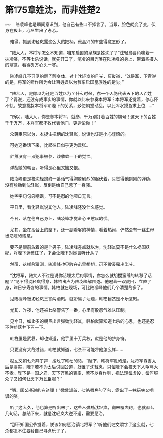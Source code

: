 # 第175章姓沈，而非姓楚2
~~&nbsp;&nbsp;&nbsp;&nbsp;陆凌峰也是瞬间意识到，他自己有些口不择言了。当即，脸色就变了变，伏身在殿上，心里生出了忐忑。<br><br>&nbsp;&nbsp;&nbsp;&nbsp;难得，抓到沈轻岚露这么大的把柄，他高兴的有些得意忘形了。<br><br>&nbsp;&nbsp;&nbsp;&nbsp;“陆大人，本将军怎么不知道，咱东启国的皇族是姓沈了？”沈轻岚唇角噙着一抹冷笑，不等七杀说话，就先开口了，清冷的目光落在陆凌峰的身上，带着些摄人的寒意，看得对方心头一寒。<br><br>&nbsp;&nbsp;&nbsp;&nbsp;陆凌峰几不可见的颤了颤身体，对上沈轻岚的目光，反驳道，“沈将军，下官说的是，将军的所作所为会让百姓误以为我东启国皇族姓的是沈。”<br><br>&nbsp;&nbsp;&nbsp;&nbsp;“陆大人，是你以为还是百姓以为？什么时候，你一个人能代表天下的人百姓了？再说，还没有成事实的事情，你就以此来参奏本将军？本将军还觉着，你心怀不轨，故意挑拨本将军和陛下的关系，致使朝堂动乱，以此浑水摸鱼求上位……”<br><br>&nbsp;&nbsp;&nbsp;&nbsp;“所以，陆大人，你想参本将军，就参，千万别打着百姓的旗号！这天下的百姓千千万万，本将军都不敢代表他们，更遑论你！”<br><br>&nbsp;&nbsp;&nbsp;&nbsp;众朝臣原以为，本捉住把柄的沈轻岚，说话也该是小心谨慎的。<br><br>&nbsp;&nbsp;&nbsp;&nbsp;可她这番话下来，比起往日似乎更为嚣张。<br><br>&nbsp;&nbsp;&nbsp;&nbsp;俨然没有一点犯事被参，该收敛一下的觉悟。<br><br>&nbsp;&nbsp;&nbsp;&nbsp;弹劾她的朝臣，听得是心里又恼又恨。<br><br>&nbsp;&nbsp;&nbsp;&nbsp;陆凌峰更是被沈轻岚的一番话气得胸膛剧烈的起伏着，只觉得他刚刚的弹劾，没有弹劾到沈轻岚，反倒是给自己惹了一身骚。<br><br>&nbsp;&nbsp;&nbsp;&nbsp;她字字句句的嘲讽，可不是怼的他哑口无言。<br><br>&nbsp;&nbsp;&nbsp;&nbsp;平日里，看沈轻岚说其他人，陆凌峰还没什么感觉。<br><br>&nbsp;&nbsp;&nbsp;&nbsp;今日，落在他自己身上，陆凌峰才觉着心里憋屈的慌。<br><br>&nbsp;&nbsp;&nbsp;&nbsp;尤其，坐在高台上的陛下，还一副看客的神情，看着热闹，俨然没有一丝生母被活埋的恼意。<br><br>&nbsp;&nbsp;&nbsp;&nbsp;要不是眼前站着的是个男子，陆凌峰差点就以为，沈轻岚莫不是什么祸国妖妃，将陛下迷惑住了，才会让陛下对她言听计从？<br><br>&nbsp;&nbsp;&nbsp;&nbsp;然而，这样的猜测，陆凌峰也只敢在心里想想，可不敢表露出半分。<br><br>&nbsp;&nbsp;&nbsp;&nbsp;“沈将军，陆大人不过是说你活埋太后的事情，你怎么就胡搅蛮缠的转移了话题？”见不得沈轻岚得意，韩柏出声为陆凌峰解围道。他瞪着一双虎目，立直了身，昨日宁寿宫的事情，韩柏就在现场，可比陆凌峰他们几个清楚的多了。<br><br>&nbsp;&nbsp;&nbsp;&nbsp;见陆凌峰被沈轻岚三言两语的，就带偏了话题，韩柏自然是不乐意的。<br><br>&nbsp;&nbsp;&nbsp;&nbsp;尤其，昨夜，他还被七杀警告了一番，心里有股怨气难以压制。<br><br>&nbsp;&nbsp;&nbsp;&nbsp;见今日，如此多的朝臣出言弹劾沈轻岚，韩柏就算知道七杀的心思，也还是忍不住想落井下石一下。<br><br>&nbsp;&nbsp;&nbsp;&nbsp;韩柏虽是武将，却也知道，他手里十万兵权，就是他的护身符。<br><br>&nbsp;&nbsp;&nbsp;&nbsp;只要没有大的过错，韩柏就知道，七杀不可能将他怎么样……<br><br>&nbsp;&nbsp;&nbsp;&nbsp;赵立又朝七杀拜了拜，接过了韩柏的话，“陛下，韩将军说的是。沈将军谋害太后是事实，陛下若不为太后讨回公道，处置了沈轻岚，只怕陛下会被天下人唾骂大不孝。陛下是一国之君，天下万民的表率，若不以身作则，视法理如虚设，如何服众？又如何让天下万民臣服？”<br><br>&nbsp;&nbsp;&nbsp;&nbsp;“嗯。国公爷说的有道理！”微微颔首，七杀唇角勾了勾，露出了一抹玩味又嘲讽的笑。<br><br>&nbsp;&nbsp;&nbsp;&nbsp;听了这么久，他也算是听出来了，这些人弹劾沈轻岚，翻来覆去的，也就那么几句话，总结下来，就是沈轻岚大逆不道，需要惩治。<br><br>&nbsp;&nbsp;&nbsp;&nbsp;“那不知国公爷觉着，朕该如何惩治镇北将军？”听他们咬文嚼字了这么就，七杀都忍不住要给自己寻点乐子了。<br><br>
                    

<script>_fwqdsqadxfw()</script>
<div><script>_dfwf1dw();</script></div>
<div><script>_dfwf1agdw();</script></div>
                